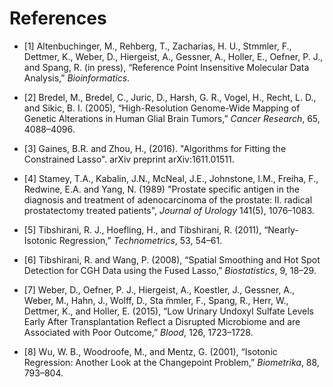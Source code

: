 # References

- [1] Altenbuchinger, M., Rehberg, T., Zacharias, H. U., Stmmler, F., Dettmer, K., Weber, D., Hiergeist, A., Gessner, A., Holler, E., Oefner, P. J., and Spang, R. (in press), “Reference Point Insensitive Molecular Data Analysis,” *Bioinformatics*.

- [2] Bredel, M., Bredel, C., Juric, D., Harsh, G. R., Vogel, H., Recht, L. D., and Sikic, B. I. (2005), “High-Resolution Genome-Wide Mapping of Genetic Alterations in Human Glial Brain Tumors,” *Cancer Research*, 65, 4088–4096.

- [3] Gaines, B.R. and Zhou, H., (2016). "Algorithms for Fitting the Constrained Lasso". arXiv preprint arXiv:1611.01511.

- [4] Stamey, T.A., Kabalin, J.N., McNeal, J.E., Johnstone, I.M., Freiha, F., Redwine, E.A. and Yang, N. (1989) "Prostate specific antigen in the diagnosis and treatment of adenocarcinoma of the prostate: II. radical prostatectomy treated patients", *Journal of Urology* 141(5), 1076–1083.

- [5] Tibshirani, R. J., Hoefling, H., and Tibshirani, R. (2011), “Nearly-Isotonic Regression,” *Technometrics*, 53, 54–61.

- [6] Tibshirani, R. and Wang, P. (2008), “Spatial Smoothing and Hot Spot Detection for CGH Data using the Fused Lasso,” *Biostatistics*, 9, 18–29.

- [7] Weber, D., Oefner, P. J., Hiergeist, A., Koestler, J., Gessner, A., Weber, M., Hahn, J., Wolff, D., Sta ̈mmler, F., Spang, R., Herr, W., Dettmer, K., and Holler, E. (2015), “Low Urinary Undoxyl Sulfate Levels Early After Transplantation Reflect a Disrupted Microbiome and are Associated with Poor Outcome,” *Blood*, 126, 1723–1728.

- [8] Wu, W. B., Woodroofe, M., and Mentz, G. (2001), “Isotonic Regression: Another Look at the Changepoint Problem,” *Biometrika*, 88, 793–804.